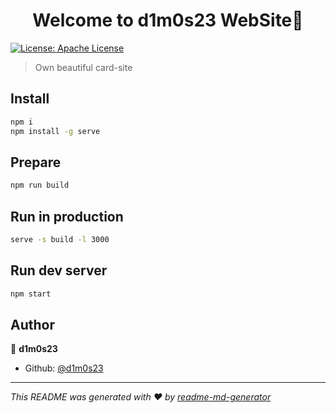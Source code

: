 <h1 align="center">Welcome to d1m0s23 WebSite👋</h1>
<p>
  <a href="#" target="_blank">
    <img alt="License: Apache License" src="https://img.shields.io/badge/License-Apache License-yellow.svg" />
  </a>
</p>

> Own beautiful card-site

## Install

```sh
npm i
npm install -g serve
```

## Prepare

```sh
npm run build
```

## Run in production
```sh
serve -s build -l 3000
```

## Run dev server
```sh
npm start
```

## Author

👤 **d1m0s23**

* Github: [@d1m0s23](https://github.com/d1m0s23)


***
_This README was generated with ❤️ by [readme-md-generator](https://github.com/kefranabg/readme-md-generator)_
